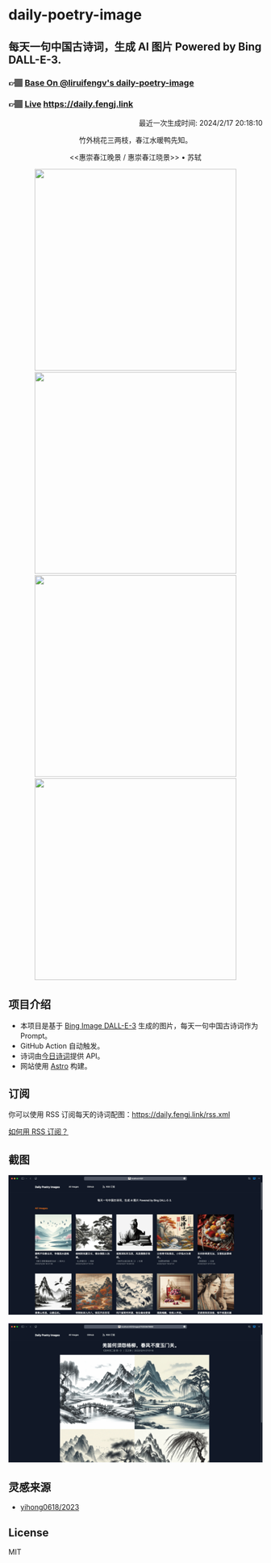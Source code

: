 
# daily-poetry-image

## 每天一句中国古诗词，生成 AI 图片 Powered by Bing DALL-E-3.

### 👉🏽 [Base On @liruifengv's daily-poetry-image](https://github.com/liruifengv/daily-poetry-image)

### 👉🏽 [Live](https://daily.fengj.link) https://daily.fengj.link

<p align="right">
  最近一次生成时间: 2024/2/17 20:18:10
</p>
<p align="center">
竹外桃花三两枝，春江水暖鸭先知。
</p>
<p align="center">
<<惠崇春江晚景 / 惠崇春江晓景>> • 苏轼
</p>
<p align="center">
<img src="https://tse1.mm.bing.net/th/id/OIG2.Hb2F3vG.DsiuDKVZIXIm" height="400" width="400" />
<img src="https://tse1.mm.bing.net/th/id/OIG2.yQft2fLUgYMZns56_Y6G" height="400" width="400" />
<img src="https://tse2.mm.bing.net/th/id/OIG2.i_HLPRZDQjEHSusEmpwl" height="400" width="400" />
<img src="https://tse4.mm.bing.net/th/id/OIG2.ynsomcjq4HHvxd2yotoM" height="400" width="400" />
</p>

## 项目介绍

-   本项目是基于 [Bing Image DALL-E-3](https://www.bing.com/images/create) 生成的图片，每天一句中国古诗词作为 Prompt。
-   GitHub Action 自动触发。
-   诗词由[今日诗词](https://www.jinrishici.com/)提供 API。
-   网站使用 [Astro](https://astro.build) 构建。

## 订阅

你可以使用 RSS 订阅每天的诗词配图：https://daily.fengj.link/rss.xml

[如何用 RSS 订阅？](https://zhuanlan.zhihu.com/p/55026716)

## 截图

![图片列表](./screenshots/Snipaste_2023-12-28_21-00-26.png)

![图片详情](./screenshots/Snipaste_2023-12-28_21-00-53.png)

## 灵感来源

-   [yihong0618/2023](https://github.com/yihong0618/2023)

## License

MIT
